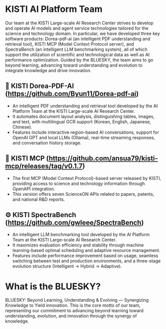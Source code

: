 # KISTI AI Platform Team

Our team at the KISTI Large-scale AI Research Center strives to develop and operate AI models and agent service technologies tailored for the science and technology domain.
In particular, we have developed three key software products: Dorea-pdf-ai (an intelligent PDF understanding and retrieval tool), KISTI MCP (Model Context Protocol server), and SpectraBench (an intelligent LLM benchmarking system), all of which support the utilization of scientific and technological data as well as AI performance optimization.
Guided by the BLUESKY, the team aims to go beyond learning, advancing toward understanding and evolution to integrate knowledge and drive innovation.

## 📄 KISTI Dorea-PDF-AI (https://github.com/Byun11/Dorea-pdf-ai)
- An intelligent PDF understanding and retrieval tool developed by the AI Platform Team at the KISTI Large-scale AI Research Center.
- It automates document layout analysis, distinguishing tables, images, and text, with multilingual OCR support (Korean, English, Japanese, Chinese).
- Features include interactive region-based AI conversations, support for OpenAI GPT and local LLMs (Ollama), real-time streaming responses, and conversation history storage.

## 📡 KISTI MCP (https://github.com/ansua79/kisti-mcp/releases/tag/v0.1.7)
- The first MCP (Model Context Protocol)-based server released by KISTI, providing access to science and technology information through OpenAPI integration.
- This version offers seven ScienceON APIs related to papers, patents, and national R&D reports.

## ⚙️ KISTI SpectraBench (https://github.com/gwleee/SpectraBench)
- An intelligent LLM benchmarking tool developed by the AI Platform Team at the KISTI Large-scale AI Research Center.
- It maximizes evaluation efficiency and stability through machine learning-based optimal scheduling and adaptive resource management.
- Features include performance improvement based on usage, seamless switching between test and production environments, and a three-stage evolution structure (Intelligent → Hybrid → Adaptive).

# What is the BLUESKY?
BLUESKY: Beyond Learning, Understanding & Evolving — Synergizing Knowledge to Yield innovation.
This is the core motto of our team, representing our commitment to advancing beyond learning toward understanding, evolution, and innovation through the synergy of knowledge.


